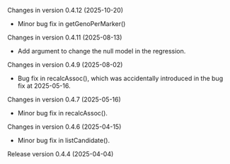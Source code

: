 Changes in version 0.4.12 (2025-10-20)
+ Minor bug fix in getGenoPerMarker()

Changes in version 0.4.11 (2025-08-13)
+ Add argument to change the null model in the regression.

Changes in version 0.4.9 (2025-08-02)
+ Bug fix in recalcAssoc(), which was accidentally introduced in the bug fix at 2025-05-16.

Changes in version 0.4.7 (2025-05-16)
+ Minor bug fix in recalcAssoc().

Changes in version 0.4.6 (2025-04-15)
+ Minor bug fix in listCandidate().

Release version 0.4.4 (2025-04-04)

